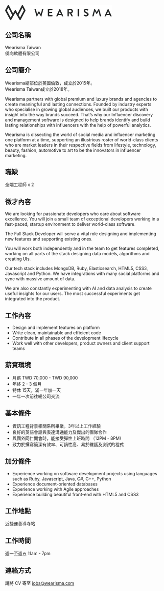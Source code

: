 ![Wearisma](https://raw.githubusercontent.com/wearisma/jobs/master/assets/logo.png)

## 公司名稱   

Wearisma Taiwan  
偀向軟體有限公司

## 公司簡介  

Wearisma總部位於英國倫敦，成立於2015年。  
Wearisma Taiwan成立於2018年。

Wearisma partners with global premium and luxury brands and agencies to create meaningful and lasting connections. Founded by industry experts who specialise in growing global audiences, we built our products with insight into the way brands succeed. That’s why our Influencer discovery and management software is designed to help brands identify and build lasting relationships with influencers with the help of powerful analytics.

Wearisma is dissecting the world of social media and influencer marketing one platform at a time, supporting an illustrious roster of world-class clients who are market leaders in their respective fields from lifestyle, technology, beauty, fashion, automotive to art to be the innovators in influencer marketing.

## 職缺  

全端工程師 x 2

## 徵才內容  

We are looking for passionate developers who care about software excellence. You will join a small team of exceptional developers working in a fast-paced, startup environment to deliver world-class software.

The Full Stack Developer will serve a vital role designing and implementing new features and supporting existing ones.

You will work both independently and in the team to get features completed, working on all parts of the stack designing data models, algorithms and creating UIs.

Our tech stack includes MongoDB, Ruby, Elasticsearch, HTML5, CSS3, Javascript and Python. We have integrations with many social platforms and sync with massive amount of data.

We are also constantly experimenting with AI and data analysis to create useful insights for our users. The most successful experiments get integrated into the product.

## 工作內容  

* Design and implement features on platform
* Write clean, maintainable and efficient code
* Contribute in all phases of the development lifecycle
* Work well with other developers, product owners and client support teams

## 薪資環境

* 月薪 TWD 70,000 - TWD 90,000
* 年終 2 - 3 個月
* 特休 15天，滿一年加一天
* 一年一次前往總公司交流 

## 基本條件    

* 資訊工程背景相關系所畢業，3年以上工作經驗
* 良好的英語會話與表達溝通能力及傑出的團隊合作
* 與國外同仁開會時，能接受彈性上班時間 （12PM - 8PM)
* 致力於撰寫簡潔有效率、可讀性高、易於維護及測試的程式

## 加分條件  

* Experience working on software development projects using languages such as Ruby, Javascript, Java, C#, C++, Python
* Experience document-oriented databases
* Experience working with Agile approaches
* Experience building beautiful front-end with HTML5 and CSS3

## 工作地點  

近捷運善導寺站

## 工作時間  

週一至週五 11am - 7pm

## 連絡方式  

請將 CV 寄至 jobs@wearisma.com

